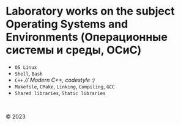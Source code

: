# Laboratory works on the subject Operating Systems and Environments (Операционные системы и среды, ОСиС)

* `OS Linux`  
* `Shell`, `Bash`  
* `C++` _// Modern C++, codestyle :)_   
* `Makefile`, `CMake`, `Linking`, `Compiling`, `GCC`  
* `Shared libraries`, `Static libraries` 

&nbsp;  


© 2023
